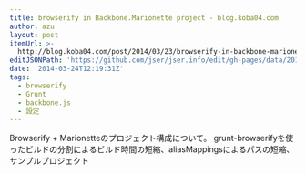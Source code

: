 ```yaml
---
title: browserify in Backbone.Marionette project - blog.koba04.com
author: azu
layout: post
itemUrl: >-
  http://blog.koba04.com/post/2014/03/23/browserify-in-backbone-marionette-project/
editJSONPath: 'https://github.com/jser/jser.info/edit/gh-pages/data/2014/03/index.json'
date: '2014-03-24T12:19:31Z'
tags:
  - browserify
  - Grunt
  - backbone.js
  - 設定
---
```

Browserify + Marionetteのプロジェクト構成について。 grunt-browserifyを使ったビルドの分割によるビルド時間の短縮、aliasMappingsによるパスの短縮、サンプルプロジェクト
